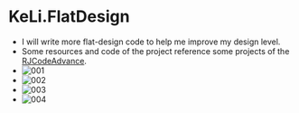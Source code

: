 # KeLi.FlatDesign
* I will write more flat-design code to help me improve my design level.
* Some resources and code of the project reference some projects of the [RJCodeAdvance](https://github.com/RJCodeAdvance).
* ![001](https://user-images.githubusercontent.com/23723575/117522518-885bf980-afe6-11eb-893d-a48435e06b0e.png)
* ![002](https://user-images.githubusercontent.com/23723575/117522520-8a25bd00-afe6-11eb-8834-379eb7806af6.png)
* ![003](https://user-images.githubusercontent.com/23723575/117522522-8abe5380-afe6-11eb-81a5-a2200cab4315.png)
* ![004](https://user-images.githubusercontent.com/23723575/117522524-8bef8080-afe6-11eb-8367-58f107c1c7bd.png)
